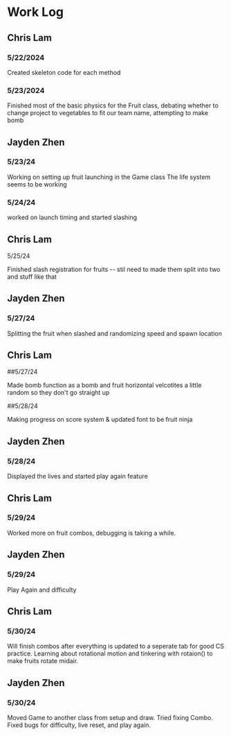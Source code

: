 # Work Log

## Chris Lam

### 5/22/2024

Created skeleton code for each method

### 5/23/2024

Finished most of the basic physics for the Fruit class, debating whether to change project to vegetables to fit our team name, attempting to make bomb


## Jayden Zhen

### 5/23/24

Working on setting up fruit launching in the Game class
The life system seems to be working

### 5/24/24

worked on launch timing and started slashing

## Chris Lam

5/25/24

Finished slash registration for fruits -- stil need to made them split into two and stuff like that

## Jayden Zhen

### 5/27/24

Splitting the fruit when slashed and randomizing speed and spawn location

## Chris Lam

##5/27/24

Made bomb function as a bomb and fruit horizontal velcotites a little random so they don't go straight up

##5/28/24

Making progress on score system & updated font to be fruit ninja


## Jayden Zhen

### 5/28/24

Displayed the lives and started play again feature

## Chris Lam

### 5/29/24

Worked more on fruit combos, debugging is taking a while.

## Jayden Zhen

### 5/29/24
Play Again and difficulty

## Chris Lam

### 5/30/24

Will finish combos after everything is updated to a seperate tab for good CS practice. Learning about rotational motion and tinkering with rotaion() to make fruits rotate midair.

## Jayden Zhen

### 5/30/24
Moved Game to another class from setup and draw. Tried fixing Combo. Fixed bugs for difficulty, live reset, and play again.
